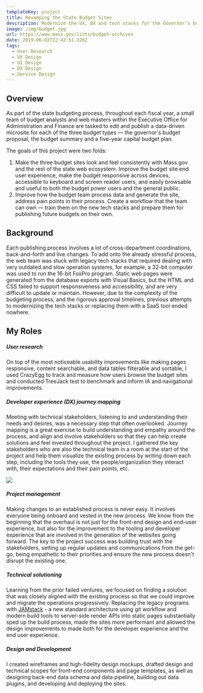 ```yaml
---
templateKey: project
title: Revamping the State Budget Sites
description: Modernize the UX, DX and tech stacks for the Governor's budget sites
image: /img/budget.jpg
url: https://www.mass.gov/lists/budget-archives
date: 2019-06-02T22:42:51.326Z
tags:
  - User Research
  - UX Design
  - UI Design
  - DX Design
  - Service Design
---
```

## Overview

As part of the state budgeting process, throughout each fiscal year, a small team of budget analysts and web masters within the Executive Office for Administration and Finance are tasked to edit and publish a data-driven microsite for each of the three budget types — the governor's budget proposal, the budget summary and a five-year capital budget plan. 

The goals of this project were two folds:

1. Make the three budget sites look and feel consistently with Mass.gov and the rest of the state web ecosystem. Improve the budget site end user experience, make the budget responsive across devices,  accessible to keyboard and screen reader users, and easily browsable and useful to both the budget power users and the general public.
2. Improve how the budget team process data and generate the site, address pain points in their process. Create a workflow that the team can own — train them on the new tech stacks and prepare them for publishing future budgets on their own.   

<lightbox col='3'>
    <rehype-image src="budget-2018.png" caption="Before: screenshot of the FY2018 Governor's budget recommendation homepage"></rehype-image>
    <rehype-image src="budget-2020.png" caption="After: screenshot of the FY2020 Governor's budget recommendation homepage"></rehype-image>
</lightbox>

## Background

Each publishing process involves a lot of cross-department coordinations, back-and-forth and live changes. To add onto the already stressful process, the web team was stuck with legacy tech stacks that required dealing with very outdated and slow operation systems, for example, a 32-bit computer was used to run the 16-bit FoxPro program. Static web pages were generated from the database exports with Visual Basics, but the HTML and CSS failed to support responsiveness and accessibility, and are very difficult to update or maintain. However, due to the complexity of the budgeting process, and the rigorous approval timelines, previous attempts to modernizing the tech stacks or replacing them with a SaaS tool ended nowhere.

## My Roles

##### User research

On top of the most noticeable usability improvements like making pages responsive, content searchable, and data tables filterable and sortable, I used CrazyEgg to track and measure how users browse the budget sites and conducted TreeJack test to benchmark and inform IA and navigational improvements. 

<lightbox col='3'>
    <rehype-image src="budget-research-treejack.png" text="text"></rehype-image>
    <rehype-image src="budget-research-treejack2.png" text="text"></rehype-image>
</lightbox>

##### Developer experience (DX) journey mapping

Meeting with technical stakeholders, listening to and understanding their needs and desires, was a necessary step that often overlooked. Journey mapping is a great exercise to build understanding and empathy around the process, and align and involve stakeholders so that they can help create solutions and feel invested throughout the project. I gathered the key stakeholders who are also the technical team in a room at the start of the project and help them visualize the existing process by writing down each step, including the tools they use, the people/organization they interact with, their expectations and their pain points, etc. 

![](/img/budget-service-mapping.png)

##### Project management

Making changes to an established process is never easy. It involves everyone being onboard and vested in the new process. We know from the beginning that the overhaul is not just for the front-end design and end-user experience, but also for the improvement to the tooling and developer experience that are involved in the generation of the websites going forward. The key to the project success was building trust with the stakeholders, setting up regular updates and communications from the get-go, being empathetic to their priorities and ensure the new process doesn't disrupt the existing one. 

##### Technical solutioning

Learning from the prior failed ventures, we focused on finding a solution that was closely aligned with the existing process so that we could improve and migrate the operations progressively. 
Replacing the legacy programs with [JAMstack](https://jamstack.org/what-is-jamstack/) - a new standard architecture using git workflow and modern build tools to server-side render APIs into static pages substantially sped up the build process, made the sites more performant and allowed the design improvements to made both for the developer experience and the end user experience.[](https://www.draw.io/#G1EKZrZn_B-zaDnxOrGLRsz-_PK-vI76wV)[](https://www.draw.io/#G1EKZrZn_B-zaDnxOrGLRsz-_PK-vI76wV)

##### Design and Development

I created wireframes and high-fidelity design mockups, drafted design and technical scopes for front-end components and page templates, as well as designing back-end data schema and data pipeline, building out data plugins, and developing and deploying the sites.

![]()